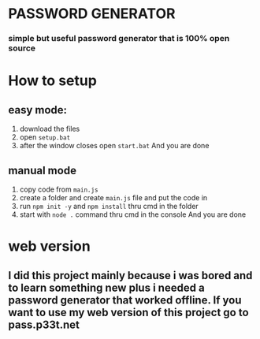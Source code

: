 # PASSWORD GENERATOR
### simple but useful password generator that is 100% open source

# How to setup
## easy mode:
1) download the files
2) open `setup.bat`
3) after the window closes open `start.bat`
And you are done
## manual mode
1) copy code from `main.js`
2) create a folder and create `main.js` file and put the code in
3) run `npm init -y` and `npm install` thru cmd in the folder
4) start with `node .` command thru cmd in the console
And you are done
# web version
## I did this project mainly because i was bored and to learn something new plus i needed a password generator that worked offline. If you want to use my web version of this project go to **pass.p33t.net**
